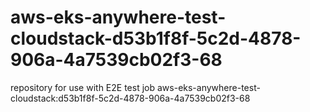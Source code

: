 # aws-eks-anywhere-test-cloudstack-d53b1f8f-5c2d-4878-906a-4a7539cb02f3-68
repository for use with E2E test job aws-eks-anywhere-test-cloudstack:d53b1f8f-5c2d-4878-906a-4a7539cb02f3-68
